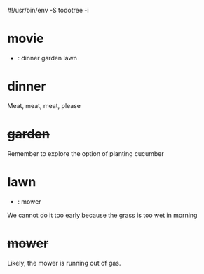 #!/usr/bin/env -S todotree -i

# movie
- : dinner garden lawn

# dinner

Meat, meat, meat, please

# ~~garden~~

Remember to explore the option of planting cucumber 

# lawn
- : mower

We cannot do it too early because the grass is too wet in morning

# ~~mower~~

Likely, the mower is running out of gas.
